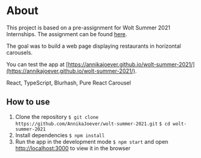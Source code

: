 # About

This project is based on a pre-assignment for Wolt Summer 2021 Internships. The assignment can be found [here](https://github.com/woltapp/summer2021-internship).

The goal was to build a web page displaying restaurants in horizontal carousels.

You can test the app at [https://annikajoever.github.io/wolt-summer-2021/](https://annikajoever.github.io/wolt-summer-2021/).

React, TypeScript, Blurhash, Pure React Carousel

## How to use

1. Clone the repository
`$ git clone https://github.com/AnnikaJoever/wolt-summer-2021.git`
`$ cd wolt-summer-2021`
2. Install dependencies
`$ npm install`
3. Run the app in the development mode `$ npm start` and open [http://localhost:3000](http://localhost:3000) to view it in the browser
